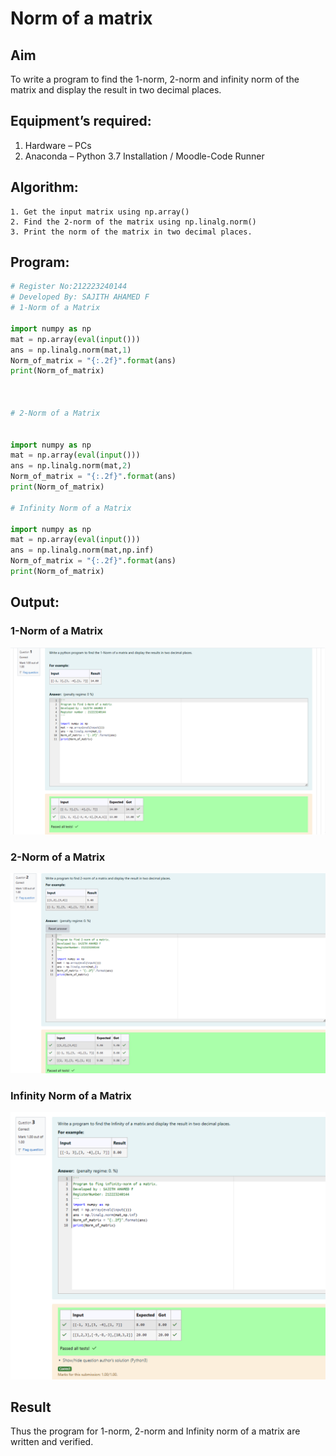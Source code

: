 # Norm of a matrix
## Aim
To write a program to find the 1-norm, 2-norm and infinity norm of the matrix and display the result in two decimal places.
## Equipment’s required:
1.	Hardware – PCs
2.	Anaconda – Python 3.7 Installation / Moodle-Code Runner
## Algorithm:
	1. Get the input matrix using np.array()   
    2. Find the 2-norm of the matrix using np.linalg.norm()
	3. Print the norm of the matrix in two decimal places.
## Program:
```Python
# Register No:212223240144
# Developed By: SAJITH AHAMED F
# 1-Norm of a Matrix

import numpy as np
mat = np.array(eval(input()))
ans = np.linalg.norm(mat,1)
Norm_of_matrix = "{:.2f}".format(ans)
print(Norm_of_matrix)



# 2-Norm of a Matrix


import numpy as np
mat = np.array(eval(input()))
ans = np.linalg.norm(mat,2)
Norm_of_matrix = "{:.2f}".format(ans)
print(Norm_of_matrix)

# Infinity Norm of a Matrix

import numpy as np
mat = np.array(eval(input()))
ans = np.linalg.norm(mat,np.inf) 
Norm_of_matrix = "{:.2f}".format(ans)
print(Norm_of_matrix) 


```
## Output:
### 1-Norm of a Matrix
![alt text](<Screenshot 2024-04-27 225017.png>)

### 2-Norm of a Matrix
![alt text](<Screenshot 2024-04-27 225036.png>)

### Infinity Norm of a Matrix
![alt text](<Screenshot 2024-04-27 225051.png>)

## Result
Thus the program for 1-norm, 2-norm and Infinity norm of a matrix are written and verified.
